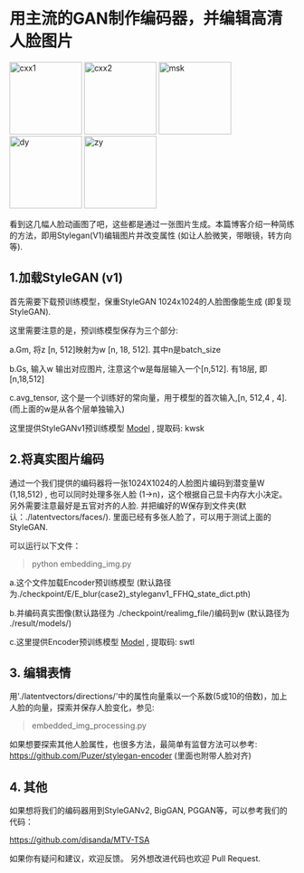 

# 用主流的GAN制作编码器，并编辑高清人脸图片


  <img src="./images/cxx1.gif" width = "128" height = "128" alt="cxx1"  />  <img src="./images/cxx2.gif" width = "128" height = "128" alt="cxx2"  />  <img src="./images/msk.gif" width = "128" height = "128" alt="msk" />   <img src="./images/dy.gif" width = "128" height = "128" alt="dy" />  <img src="./images/zy.gif" width = "128" height = "128" alt="zy" /> 

看到这几幅人脸动画图了吧，这些都是通过一张图片生成。本篇博客介绍一种简练的方法，即用Stylegan(V1)编辑图片并改变属性 (如让人脸微笑，带眼镜，转方向等).

## 1.加载StyleGAN (v1)

首先需要下载预训练模型，保重StyleGAN 1024x1024的人脸图像能生成 (即复现StyleGAN).

这里需要注意的是，预训练模型保存为三个部分:

a.Gm, 将z [n, 512]映射为w [n, 18, 512]. 其中n是batch_size

b.Gs, 输入w 输出对应图片, 注意这个w是每层输入一个[n,512]. 有18层, 即 [n,18,512]

c.avg_tensor, 这个是一个训练好的常向量，用于模型的首次输入,[n, 512,4 , 4]. (而上面的w是从各个层单独输入)

这里提供StyleGANv1预训练模型 [Model](https://pan.baidu.com/s/1_JewahCd_UK5wIMCQzFAPA 
) , 提取码: kwsk

## 2.将真实图片编码

通过一个我们提供的编码器将一张1024X1024的人脸图片编码到潜变量W  (1,18,512) ,  也可以同时处理多张人脸 (1->n)，这个根据自己显卡内存大小决定。另外需要注意最好是五官对齐的人脸.  并把编好的W保存到文件夹(默认：./latentvectors/faces/). 里面已经有多张人脸了，可以用于测试上面的StyleGAN. 

可以运行以下文件：

> python embedding_img.py

a.这个文件加载Encoder预训练模型
(默认路径为./checkpoint/E/E_blur(case2)_styleganv1_FFHQ_state_dict.pth)

b.并编码真实图像(默认路径为 ./checkpoint/realimg_file/)编码到w (默认路径为 ./result/models/)

c.这里提供Encoder预训练模型 [Model](https://pan.baidu.com/s/1F9Tv5ph9Rejp5JTQK2HSYQ 
) , 提取码: swtl

## 3. 编辑表情

用'./latentvectors/directions/'中的属性向量乘以一个系数(5或10的倍数)，加上人脸的向量，探索并保存人脸变化，参见:

> embedded_img_processing.py

如果想要探索其他人脸属性，也很多方法，最简单有监督方法可以参考: https://github.com/Puzer/stylegan-encoder (里面也附带人脸对齐)


## 4. 其他

如果想将我们的编码器用到StyleGANv2, BigGAN, PGGAN等，可以参考我们的代码：

https://github.com/disanda/MTV-TSA

如果你有疑问和建议，欢迎反馈。 另外想改进代码也欢迎 Pull Request.



